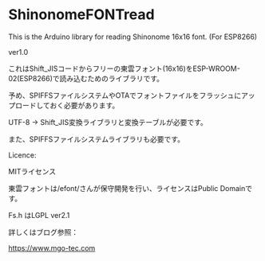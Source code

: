 # ShinonomeFONTread
This is the Arduino library for reading Shinonome 16x16 font. (For ESP8266) 

ver1.0

これはShift_JISコードからフリーの東雲フォント(16x16)をESP-WROOM-02(ESP8266)で読み込むためのライブラリです。

予め、SPIFFSファイルシステムやOTAでフォントファイルをフラッシュにアップロードしておく必要があります。

UTF-8 → Shift_JIS変換ライブラリと変換テーブルが必要です。

また、SPIFFSファイルシステムライブラリも必要です。

Licence:

  MITライセンス

  東雲フォントは/efont/さんが保守開発を行い、ライセンスはPublic Domainです。

  Fs.h はLGPL ver2.1

詳しくはブログ参照：

https://www.mgo-tec.com
